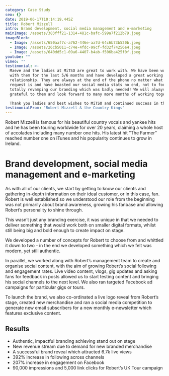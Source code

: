 ```yaml
---
category: Case Study
seo: {}
date: 2019-06-17T10:14:19.445Z
title: Robert Mizzell
intro: Brand development, social media management and e-marketing
mainImage: /assets/383fff21-1314-481c-bafc-599a7f212b79.jpeg
imageBlock:
  - Image: /assets/650aaf7c-a762-446e-aa7d-64c6b73b520b.jpeg
  - Image: /assets/26cb5011-c74e-4fdc-99cf-fd32f74256e4.jpeg
  - Image: /assets/640dd5c1-09a6-4407-b4ab-f506ba425f0f.jpeg
youtube: ""
vimeo: ""
testimonial: >-
  Maeve and the ladies at MiTSO are great to work with. We have been working
  with them for the last 5/6 months and have developed a great working
  relationship. They are always at the end of the phone no matter what the
  request is and have boasted our social media stats no end, not to forget
  totally revamping our branding which was badly needed! We will always be very
  grateful to them and look forward to many more months of working together.

  Thank you ladies and best wishes to MiTSO and continued success in the future.
testimonialFrom: "Robert Mizzell & the Country Kings"
---
```


Robert Mizzell is famous for his beautiful country vocals and yankee hits and he has been touring worldwide for over 20 years, claiming a whole host of accolades including many number one hits. His latest hit ”The Farmer” reached number one on iTunes and his popularity continues to grow in Ireland.

# Brand development, social media management and e-marketing

As with all of our clients, we start by getting to know our clients and gathering in-depth information on their ideal customer, or in this case, fan. Robert is well established so we understood our role from the beginning was not primarily about brand awareness, growing his fanbase and allowing Robert’s personality to shine through.

This wasn’t just any branding exercise, it was unique in that we needed to deliver something that would work both on smaller digital formats, whilst still being big and bold enough to create impact on stage.

We developed a number of concepts for Robert to choose from and whittled it down to two - in the end we developed something which we felt was modern, yet still authentic.

In parallel, we worked along with Robert’s management team to create and organise social content, with the aim of growing Robert’s social following and engagement rates. Live video content, vlogs, gig updates and asking fans for feedback in posts allowed us to start testing content and bringing his social channels to the next level. We also ran targeted Facebook ad campaigns for particular gigs or tours.

To launch the brand, we also co-ordinated a live logo reveal from Robert’s stage, created new merchandise and ran a social media competition to generate new email subscribers for a new monthly e-newsletter which features exclusive content.

## Results

- Authentic, impactful branding achieving stand out on stage
- New revenue stream due to demand for new branded merchandise
- A successful brand reveal which attracted 6.7k live views
- 392% increase in following across channels
- 207% increase in engagement on Facebook
- 90,000 impressions and 5,000 link clicks for Robert’s UK Tour campaign
